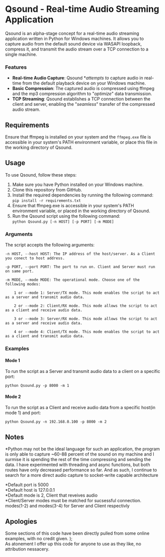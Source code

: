# Qsound - Real-time Audio Streaming Application

 Qsound is an alpha-stage concept for a real-time audio streaming application written in Python for Windows machines. It allows you to capture audio from the default sound device via WASAPI loopback, compress it, and transmit the audio stream over a TCP connection to a single machine.
### Features
- **Real-time Audio Capture**: Qsound \**attempts to* capture audio in real-time from the default playback device on your Windows machine.
- **Basic Compression**: The captured audio is compressed using ffmpeg and the mp3 compression algorithm to "*optimize*" data transmission.
- **TCP Streaming**: Qsound establishes a TCP connection between the client and server, enabling the "*seamless*" transfer of the compressed audio stream.

## Requirements
 Ensure that ffmpeg is installed on your system and the `ffmpeg.exe` file is accessible in your system's PATH environment variable, or place this file in the working directory of Qsound.
## Usage
 To use Qsound, follow these steps:
 1. Make sure you have Python installed on your Windows machine.
 2. Clone this repository from GitHub.
 3. Install the required dependencies by running the following command: \
  `pip install -r requirements.txt`
 4. Ensure that ffmpeg.exe is accessible in your system's PATH environment variable, or placed in the working directory of Qsound.
 5. Run the Qsound script using the following command: \
  `python Qsound.py [-n HOST] [-p PORT] [-m MODE]`
  
### Arguments
 The script accepts the following arguments:

    -n HOST, --host HOST: The IP address of the host/server. As a Client you conect to host address.

    -p PORT, --port PORT: The port to run on. Client and Server must run on same port.

    -m MODE, --mode MODE: The operational mode. Choose one of the following modes:

        1 or --mode 1: Server/TX mode. This mode enables the script to act as a server and transmit audio data.

        2 or --mode 2: Client/RX mode. This mode allows the script to act as a client and receive audio data.

        3 or --mode 3: Server/RX mode. This mode allows the script to act as a server and receive audio data.

        4 or --mode 4: Client/TX mode. This mode enables the script to act as a client and transmit audio data.
###  Examples
#### Mode 1
 To run the script as a Server and transmit audio data to a client on a specific port:

    python Qsound.py -p 8000 -m 1
#### Mode 2
 To run the script as a Client and receive audio data from a specific host(in mode 1) and port:

    python Qsound.py -n 192.168.0.100 -p 8000 -m 2 

## Notes
 *Python may not be the ideal language for such an application, the program is only able to capture ~60-88 percent of the sound on my machine and I surmise it is spending the rest of the time compressing and  sending the data. I have experimented with threading and async functions, but both routes have only decreased performance so far. And as such, I continue to search for a more direct audio capture to socket-write capable architecture 
  
 *Default port is 5000 \
 *Default host is 127.0.0.1 \
 *Default mode is 2, Client that reveives audio \
 *Client/Server modes must be matched for sucsessful connection. modes(1-2) and modes(3-4) for Server and Client respectivly
 
## Apologies
 Some sections of this code have been directly pulled from some online examples, with no credit given.  ); \
As atonement I offer up this code for anyone to use as they like, no attribution nessacery.
